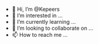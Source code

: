 - 👋 Hi, I’m @Kepeers
- 👀 I’m interested in ...
- 🌱 I’m currently learning ...
- 💞️ I’m looking to collaborate on ...
- 📫 How to reach me ...

<!---
Kepeers/Kepeers is a ✨ special ✨ repository because its `README.md` (this file) appears on your GitHub profile.
You can click the Preview link to take a look at your changes.
--->

